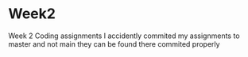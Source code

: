 # Week2
 Week 2 Coding assignments
I accidently commited my assignments to master and not main they can be found there commited properly
